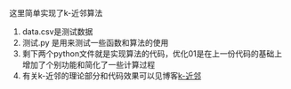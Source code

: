 这里简单实现了k-近邻算法
1. data.csv是测试数据
1. 测试.py 是用来测试一些函数和算法的使用
1. 剩下两个python文件就是实现算法的代码，优化01是在上一份代码的基础上增加了个别功能和简化了一些计算过程
1. 有关k-近邻的理论部分和代码效果可以见博客[k-近邻](https://www.cnblogs.com/dong973711/p/13700332.html)